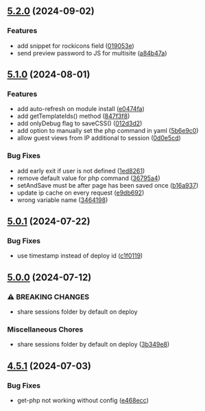 ## [5.2.0](https://github.com/baumrock/RockMigrations/compare/v5.1.0...v5.2.0) (2024-09-02)


### Features

* add snippet for rockicons field ([019053e](https://github.com/baumrock/RockMigrations/commit/019053eea8f99f9ff6febeaa69408e843760942c))
* send preview password to JS for multisite ([a84b47a](https://github.com/baumrock/RockMigrations/commit/a84b47aba495d285379e1327f94b3e3e2c227224))

## [5.1.0](https://github.com/baumrock/RockMigrations/compare/v5.0.1...v5.1.0) (2024-08-01)


### Features

* add auto-refresh on module install ([e0474fa](https://github.com/baumrock/RockMigrations/commit/e0474fa8a018272c5dfc7accf7b563d7cbed1b3b))
* add getTemplateIds() method ([847f3f8](https://github.com/baumrock/RockMigrations/commit/847f3f86b66c027b0067ec564670a807ebb0cf8b))
* add onlyDebug flag to saveCSS() ([012d3d2](https://github.com/baumrock/RockMigrations/commit/012d3d2adc46f73c9595dd2fe36e92c0c6aa09b3))
* add option to manually set the php command in yaml ([5b6e9c0](https://github.com/baumrock/RockMigrations/commit/5b6e9c02aff6e62f26887b9dcda0a062fee4aafc))
* allow guest views from IP additional to session ([0d0e5cd](https://github.com/baumrock/RockMigrations/commit/0d0e5cd31ec629243c2bdee2f6c0206fb626f318))


### Bug Fixes

* add early exit if user is not defined ([1ed8261](https://github.com/baumrock/RockMigrations/commit/1ed8261652e4553f1168033b33145db385aed3b8))
* remove default value for php command ([36795a4](https://github.com/baumrock/RockMigrations/commit/36795a49be2b40b1b4d552abd404123453cb6912))
* setAndSave must be after page has been saved once ([b16a937](https://github.com/baumrock/RockMigrations/commit/b16a93729544625771394b2d469cc646b4dee843))
* update ip cache on every request ([e9db692](https://github.com/baumrock/RockMigrations/commit/e9db6927615fa9ccdce638aab6c3f172eb95322a))
* wrong variable name ([3464198](https://github.com/baumrock/RockMigrations/commit/3464198c25c428a4eacb324b7bfe6199674eda30))

## [5.0.1](https://github.com/baumrock/RockMigrations/compare/v5.0.0...v5.0.1) (2024-07-22)


### Bug Fixes

* use timestamp instead of deploy id ([c1f0119](https://github.com/baumrock/RockMigrations/commit/c1f011977d31c22112fd0020088070fb04b83cc8))

## [5.0.0](https://github.com/baumrock/RockMigrations/compare/v4.5.1...v5.0.0) (2024-07-12)


### ⚠ BREAKING CHANGES

* share sessions folder by default on deploy

### Miscellaneous Chores

* share sessions folder by default on deploy ([3b349e8](https://github.com/baumrock/RockMigrations/commit/3b349e8a68cf3e687cb0ccda7662752435f2941f))

## [4.5.1](https://github.com/baumrock/RockMigrations/compare/v4.5.0...v4.5.1) (2024-07-03)


### Bug Fixes

* get-php not working without config ([e468ecc](https://github.com/baumrock/RockMigrations/commit/e468ecccc11021fef3bd52e55dc29e0a53d06d6f))

